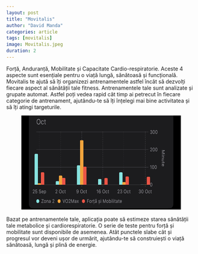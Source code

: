 ```yaml
---
layout: post
title: "Movitalis"
author: "David Manda"
categories: article
tags: [movitalis]
image: Movitalis.jpeg
duration: 2
---
```


Forță, Anduranță, Mobilitate și Capacitate Cardio-respiratorie. Aceste 4 aspecte sunt esențiale pentru o viață lungă, sănătoasă și funcțională. Movitalis te ajută să îți organizezi antrenamentele astfel încât să dezvolți fiecare aspect al sănătății tale fitness. Antrenamentele tale sunt analizate și grupate automat. Astfel poți vedea rapid cât timp ai petrecut în fiecare categorie de antrenament, ajutându-te să îți înțelegi mai bine activitatea și să îți atingi targeturile.

<figure>
  <img src="/assets/img/Movitalis.jpeg" alt="drawing" height=250/>
</figure>

Bazat pe antrenamentele tale, aplicația poate să estimeze starea sănătății tale metabolice și cardiorespiratorie. O serie de teste pentru forță și mobilitate sunt disponibile de asemenea. Atât punctele slabe cât și progresul vor deveni ușor de urmărit, ajutându-te să construiești o viață sănătoasă, lungă și plină de energie.
